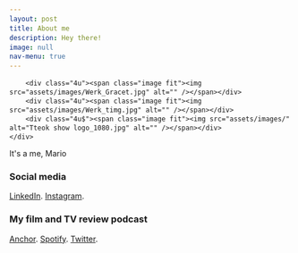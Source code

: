 ```yaml
---
layout: post
title: About me
description: Hey there!
image: null
nav-menu: true
---
```


		<div class="4u"><span class="image fit"><img src="assets/images/Werk_Gracet.jpg" alt="" /></span></div>
		<div class="4u"><span class="image fit"><img src="assets/images/Werk_timg.jpg" alt="" /></span></div>
		<div class="4u$"><span class="image fit"><img src="assets/images/" alt="Tteok show logo_1080.jpg" alt="" /></span></div>
	</div>
</div>

It's a me, Mario

<p><h3>Social media</h3>
<a href="https://www.linkedin.com/in/annabelletxp/">LinkedIn</a>.
<a href="https://www.instagram.com/bellethefreeelf/">Instagram</a>.</p>

<p><h3>My film and TV review podcast</h3>
<a href="https://anchor.fm/tteokshow">Anchor</a>.
<a href="https://open.spotify.com/show/2Jobj5yU9GO76OsrQivkII?si=o0ZaXe70RImBSWiES_a5Yw">Spotify</a>.
<a href="https://twitter.com/TteokShow">Twitter</a>.
</p>